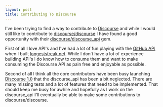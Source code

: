 ```yaml
---
layout: post
title: Contributing To Discourse
---
```


I've been trying to find a way to contribute to [Discourse](http://www.discourse.org/) and while I would still like to contribute to [discourse/discourse](https://github.com/discourse/discourse) I have found a good opportunity with their [discourse/discourse_api](https://github.com/discourse/discourse_api) gem.

First of all I love API's and I've had a lot of fun playing with the [GitHub API](https://developer.github.com/v3/) when I built [longeststreak.net](http://longeststreak.net/). While I don't have a lot of experience building API's I do know how to consume them and want to make consuming the Discourse API as pain free and enjoyable as possible.

Second of all I think all the core contributors have been busy launching [Discourse 1.0](http://blog.discourse.org/2014/08/introducing-discourse-1-0/) that the discourse_api has been a bit neglected. There are many missing tests and a lot of features that need to be implemented. That should keep me busy for awhile and hopefully as I work on the discourse_api I'll eventually be able to make some contributions to discourse/discourse.
